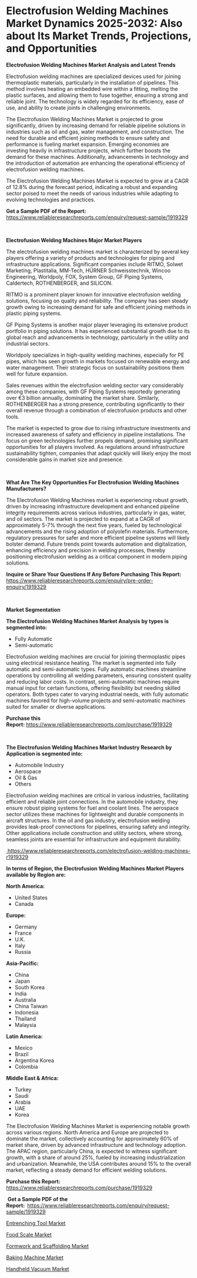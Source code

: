 <p><h1>Electrofusion Welding Machines Market Dynamics 2025-2032: Also about Its Market Trends, Projections, and Opportunities</h1></p><p><strong>Electrofusion Welding Machines Market Analysis and Latest Trends</strong></p>
<p><p>Electrofusion welding machines are specialized devices used for joining thermoplastic materials, particularly in the installation of pipelines. This method involves heating an embedded wire within a fitting, melting the plastic surfaces, and allowing them to fuse together, ensuring a strong and reliable joint. The technology is widely regarded for its efficiency, ease of use, and ability to create joints in challenging environments.</p><p>The Electrofusion Welding Machines Market is projected to grow significantly, driven by increasing demand for reliable pipeline solutions in industries such as oil and gas, water management, and construction. The need for durable and efficient joining methods to ensure safety and performance is fueling market expansion. Emerging economies are investing heavily in infrastructure projects, which further boosts the demand for these machines. Additionally, advancements in technology and the introduction of automation are enhancing the operational efficiency of electrofusion welding machines.</p><p>The Electrofusion Welding Machines Market is expected to grow at a CAGR of 12.8% during the forecast period, indicating a robust and expanding sector poised to meet the needs of various industries while adapting to evolving technologies and practices.</p></p>
<p><strong>Get a Sample PDF of the Report:&nbsp;</strong> <a href="https://www.reliableresearchreports.com/enquiry/request-sample/1919329?utm_campaign=10&utm_medium=2&utm_source=Github&utm_content=ia&utm_term=20022025&utm_id=electrofusion-welding-machines">https://www.reliableresearchreports.com/enquiry/request-sample/1919329</a></p>
<p>&nbsp;</p>
<p><strong>Electrofusion Welding Machines Major Market Players</strong></p>
<p><p>The electrofusion welding machines market is characterized by several key players offering a variety of products and technologies for piping and infrastructure applications. Significant companies include RITMO, Solwet Marketing, Plastitalia, MM-Tech, HÜRNER Schweisstechnik, Wincoo Engineering, Worldpoly, FOX, System Group, GF Piping Systems, Caldertech, ROTHENBERGER, and SILICON.</p><p>RITMO is a prominent player known for innovative electrofusion welding solutions, focusing on quality and reliability. The company has seen steady growth owing to increasing demand for safe and efficient joining methods in plastic piping systems. </p><p>GF Piping Systems is another major player leveraging its extensive product portfolio in piping solutions. It has experienced substantial growth due to its global reach and advancements in technology, particularly in the utility and industrial sectors.</p><p>Worldpoly specializes in high-quality welding machines, especially for PE pipes, which has seen growth in markets focused on renewable energy and water management. Their strategic focus on sustainability positions them well for future expansion.</p><p>Sales revenues within the electrofusion welding sector vary considerably among these companies, with GF Piping Systems reportedly generating over €3 billion annually, dominating the market share. Similarly, ROTHENBERGER has a strong presence, contributing significantly to their overall revenue through a combination of electrofusion products and other tools.</p><p>The market is expected to grow due to rising infrastructure investments and increased awareness of safety and efficiency in pipeline installations. The focus on green technologies further propels demand, promising significant opportunities for all players involved. As regulations around infrastructure sustainability tighten, companies that adapt quickly will likely enjoy the most considerable gains in market size and presence.</p></p>
<p>&nbsp;</p>
<p><strong>What Are The Key Opportunities For Electrofusion Welding Machines Manufacturers?</strong></p>
<p><p>The Electrofusion Welding Machines market is experiencing robust growth, driven by increasing infrastructure development and enhanced pipeline integrity requirements across various industries, particularly in gas, water, and oil sectors. The market is projected to expand at a CAGR of approximately 5-7% through the next five years, fueled by technological advancements and the rising adoption of polyolefin materials. Furthermore, regulatory pressures for safer and more efficient pipeline systems will likely bolster demand. Future trends point towards automation and digitalization, enhancing efficiency and precision in welding processes, thereby positioning electrofusion welding as a critical component in modern piping solutions.</p></p>
<p><strong>Inquire or Share Your Questions If Any Before Purchasing This Report:</strong> <a href="https://www.reliableresearchreports.com/enquiry/pre-order-enquiry/1919329?utm_campaign=10&utm_medium=2&utm_source=Github&utm_content=ia&utm_term=20022025&utm_id=electrofusion-welding-machines">https://www.reliableresearchreports.com/enquiry/pre-order-enquiry/1919329</a></p>
<p>&nbsp;</p>
<p><strong>Market Segmentation</strong></p>
<p><strong>The Electrofusion Welding Machines Market Analysis by types is segmented into:</strong></p>
<p><ul><li>Fully Automatic</li><li>Semi-automatic</li></ul></p>
<p><p>Electrofusion welding machines are crucial for joining thermoplastic pipes using electrical resistance heating. The market is segmented into fully automatic and semi-automatic types. Fully automatic machines streamline operations by controlling all welding parameters, ensuring consistent quality and reducing labor costs. In contrast, semi-automatic machines require manual input for certain functions, offering flexibility but needing skilled operators. Both types cater to varying industrial needs, with fully automatic machines favored for high-volume projects and semi-automatic machines suited for smaller or diverse applications.</p></p>
<p><strong>Purchase this Report:&nbsp;</strong><a href="https://www.reliableresearchreports.com/purchase/1919329?utm_campaign=10&utm_medium=2&utm_source=Github&utm_content=ia&utm_term=20022025&utm_id=electrofusion-welding-machines">https://www.reliableresearchreports.com/purchase/1919329</a></p>
<p>&nbsp;</p>
<p><strong>The Electrofusion Welding Machines Market Industry Research by Application is segmented into:</strong></p>
<p><ul><li>Automobile Industry</li><li>Aerospace</li><li>Oil & Gas</li><li>Others</li></ul></p>
<p><p>Electrofusion welding machines are critical in various industries, facilitating efficient and reliable joint connections. In the automobile industry, they ensure robust piping systems for fuel and coolant lines. The aerospace sector utilizes these machines for lightweight and durable components in aircraft structures. In the oil and gas industry, electrofusion welding provides leak-proof connections for pipelines, ensuring safety and integrity. Other applications include construction and utility sectors, where strong, seamless joints are essential for infrastructure and equipment durability.</p></p>
<p><a href="https://www.reliableresearchreports.com/electrofusion-welding-machines-r1919329?utm_campaign=10&utm_medium=2&utm_source=Github&utm_content=ia&utm_term=20022025&utm_id=electrofusion-welding-machines">&nbsp;https://www.reliableresearchreports.com/electrofusion-welding-machines-r1919329</a></p>
<p><strong>In terms of Region, the Electrofusion Welding Machines Market Players available by Region are:</strong></p>
<p>
    <p> <strong> North America: </strong>
        <ul>
            <li>United States</li>
            <li>Canada</li>
        </ul>
        </p> 
    <p> <strong> Europe: </strong>
        <ul>
            <li>Germany</li>
            <li>France</li>
            <li>U.K.</li>
            <li>Italy</li>
            <li>Russia</li>
        </ul>
        </p> 
    <p> <strong> Asia-Pacific: </strong>
        <ul>
            <li>China</li>
            <li>Japan</li>
            <li>South Korea</li>
            <li>India</li>
            <li>Australia</li>
            <li>China Taiwan</li>
            <li>Indonesia</li>
            <li>Thailand</li>
            <li>Malaysia</li>
        </ul>
        </p> 
    <p> <strong> Latin America: </strong>
        <ul>
            <li>Mexico</li>
            <li>Brazil</li>
            <li>Argentina Korea</li>
            <li>Colombia</li>
        </ul>
        </p> 
    <p> <strong> Middle East & Africa: </strong>
        <ul>
            <li>Turkey</li>
            <li>Saudi</li>
            <li>Arabia</li>
            <li>UAE</li>
            <li>Korea</li>
        </ul>
    </p>
    </p>
<p><p>The Electrofusion Welding Machines Market is experiencing notable growth across various regions. North America and Europe are projected to dominate the market, collectively accounting for approximately 60% of market share, driven by advanced infrastructure and technology adoption. The APAC region, particularly China, is expected to witness significant growth, with a share of around 25%, fueled by increasing industrialization and urbanization. Meanwhile, the USA contributes around 15% to the overall market, reflecting a steady demand for efficient welding solutions.</p></p>
<p><strong>Purchase this Report: </strong><a href="https://www.reliableresearchreports.com/purchase/1919329?utm_campaign=10&utm_medium=2&utm_source=Github&utm_content=ia&utm_term=20022025&utm_id=electrofusion-welding-machines">https://www.reliableresearchreports.com/purchase/1919329</a></p>
<p>&nbsp;<strong>Get a Sample PDF of the Report:&nbsp;&nbsp;</strong><a href="https://www.reliableresearchreports.com/enquiry/request-sample/1919329?utm_campaign=10&utm_medium=2&utm_source=Github&utm_content=ia&utm_term=20022025&utm_id=electrofusion-welding-machines">https://www.reliableresearchreports.com/enquiry/request-sample/1919329</a></p>
<p><strong></strong></p>
<p><p><a href="https://github.com/anuellaruska/Market-Research-Report-List-1/blob/main/entrenching-tool-market.md?utm_campaign=10&utm_medium=2&utm_source=Github&utm_content=ia&utm_term=20022025&utm_id=electrofusion-welding-machines">Entrenching Tool Market</a></p><p><a href="https://github.com/boyermaragaret8392/Market-Research-Report-List-1/blob/main/food-scale-market.md?utm_campaign=10&utm_medium=2&utm_source=Github&utm_content=ia&utm_term=20022025&utm_id=electrofusion-welding-machines">Food Scale Market</a></p><p><a href="https://github.com/berbelsagwan/Market-Research-Report-List-1/blob/main/formwork-and-scaffolding-market.md?utm_campaign=10&utm_medium=2&utm_source=Github&utm_content=ia&utm_term=20022025&utm_id=electrofusion-welding-machines">Formwork and Scaffolding Market</a></p><p><a href="https://github.com/tselahiara/Market-Research-Report-List-1/blob/main/baking-machine-market.md?utm_campaign=10&utm_medium=2&utm_source=Github&utm_content=ia&utm_term=20022025&utm_id=electrofusion-welding-machines">Baking Machine Market</a></p><p><a href="https://github.com/ajayanhaizan/Market-Research-Report-List-1/blob/main/handheld-vacuum-market.md?utm_campaign=10&utm_medium=2&utm_source=Github&utm_content=ia&utm_term=20022025&utm_id=electrofusion-welding-machines">Handheld Vacuum Market</a></p></p>